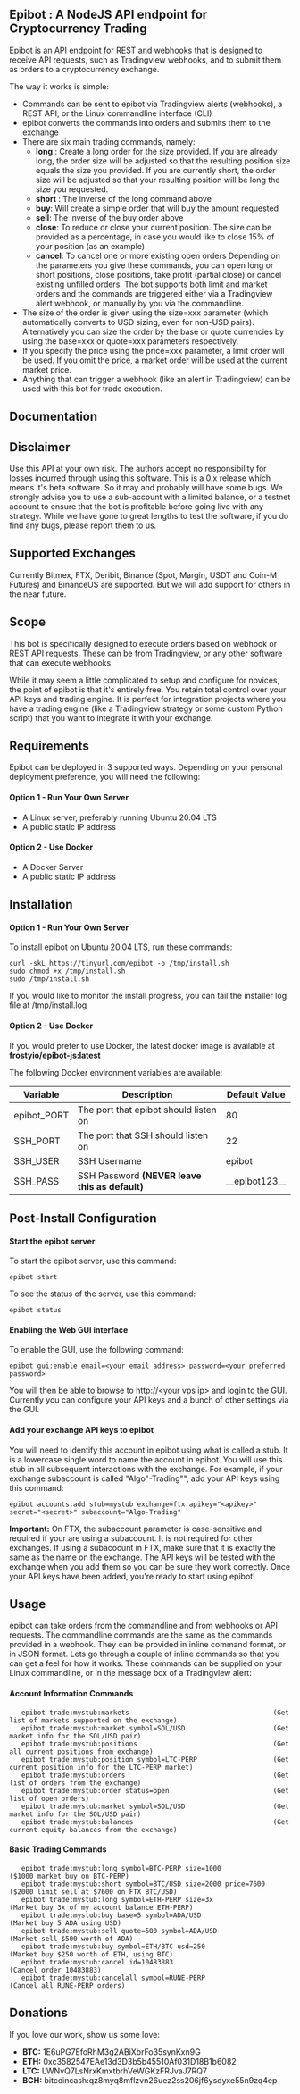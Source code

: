 ## Epibot : A NodeJS API endpoint for Cryptocurrency Trading 

Epibot is an API endpoint for REST and webhooks that is designed to receive API requests, such as Tradingview webhooks, and to submit them as orders to a cryptocurrency exchange.
 
The way it works is simple:

* Commands can be sent to epibot via Tradingview alerts (webhooks), a REST API, or the Linux commandline interface (CLI)
* epibot converts the commands into orders and submits them to the exchange
* There are six main trading commands, namely: 
  * **long** : Create a long order for the size provided. If you are already long, the order size will be adjusted so that the resulting position size equals the size you provided. If you are currently short, the order size will be adjusted so that your resulting position will be long the size you requested.
  * **short** : The inverse of the long command above
  * **buy**: Will create a simple order that will buy the amount requested
  * **sell**: The inverse of the buy order above
  * **close**: To reduce or close your current position. The size can be provided as a percentage, in case you would like to close 15% of your position (as an example)
  * **cancel**: To cancel one or more existing open orders
  Depending on the parameters you give these commands, you can open long or short positions, close positions, take profit (partial close) or cancel existing unfilled orders. The bot supports both limit and market orders and the commands are triggered either via a Tradingview alert webhook, or manually by you via the commandline.
* The size of the order is given using the size=xxx parameter (which automatically converts to USD sizing, even for non-USD pairs). Alternatively you can size the order by the base or quote currencies by using the base=xxx or quote=xxx parameters respectively.
* If you specify the price using the price=xxx parameter, a limit order will be used. If you omit the price, a market order will be used at the current market price.
* Anything that can trigger a webhook (like an alert in Tradingview) can be used with this bot for trade execution.

## Documentation


## Disclaimer
Use this API at your own risk. The authors accept no responsibility for losses incurred through using this software. This is a 0.x release which means it's beta software. So it may and probably will have some bugs. We strongly advise you to use a sub-account with a limited balance, or a testnet account to ensure that the bot is profitable before going live with any strategy. While we have gone to great lengths to test the software, if you do find any bugs, please report them to us.

## Supported Exchanges
Currently Bitmex, FTX, Deribit, Binance (Spot, Margin, USDT and Coin-M Futures) and BinanceUS are supported. But we will add support for others in the near future. 

## Scope      
This bot is specifically designed to execute orders based on webhook or REST API requests. These can be from Tradingview, or any other software that can execute webhooks.

While it may seem a little complicated to setup and configure for novices, the point of epibot is that it's entirely free. You retain total control over your API keys and trading engine. It is perfect for integration projects where you have a trading engine (like a Tradingview strategy or some custom Python script) that you want to integrate it with your exchange.

## Requirements
Epibot can be deployed in 3 supported ways. Depending on your personal deployment preference, you will need the following:

#### Option 1 - Run Your Own Server

* A Linux server, preferably running Ubuntu 20.04 LTS 
* A public static IP address

#### Option 2 - Use Docker

* A Docker Server
* A public static IP address

## Installation

#### Option 1 - Run Your Own Server

To install epibot on Ubuntu 20.04 LTS, run these commands:
```
curl -skL https://tinyurl.com/epibot -o /tmp/install.sh 
sudo chmod +x /tmp/install.sh
sudo /tmp/install.sh
````
If you would like to monitor the install progress, you can tail the installer log file at /tmp/install.log

#### Option 2 - Use Docker

If you would prefer to use Docker, the latest docker image is available at **frostyio/epibot-js:latest**

The following Docker environment variables are available:

| Variable | Description | Default Value |
| --- | --- | --- |
| epibot_PORT  |  The port that epibot should listen on  |  80  |
| SSH_PORT  |  The port that SSH should listen on  |  22   |
| SSH_USER  |  SSH Username |  epibot  |
| SSH_PASS  |  SSH Password **(NEVER leave this as default)**  |  \_\_epibot123\_\_  |

## Post-Install Configuration

#### Start the epibot server

To start the epibot server, use this command:
```
epibot start
```

To see the status of the server, use this command:
```
epibot status
```

#### Enabling the Web GUI interface

To enable the GUI, use the following command:
```
epibot gui:enable email=<your email address> password=<your preferred password>
```

You will then be able to browse to http://\<your vps ip\> and login to the GUI. Currently you can configure your API keys and a bunch of other settings via the GUI.


#### Add your exchange API keys to epibot

You will need to identify this account in epibot using what is called a stub. It is a lowercase single word to name the account in epibot. You will use this stub in all subsequent interactions with the exchange. For example, if your exchange subaccount is called "Algo"-Trading"", add your API keys using this command:
```
epibot accounts:add stub=mystub exchange=ftx apikey="<apikey>" secret="<secret>" subaccount="Algo-Trading"
```

**Important:** On FTX, the subaccount parameter is case-sensitive and required if your are using a subaccount. It is not required for other exchanges. If using a subacocunt in FTX, make sure that it is exactly the same as the name on the exchange. The API keys will be tested with the exchange when you add them so you can be sure they work correctly. Once your API keys have been added, you're ready to start using epibot!

## Usage

epibot can take orders from the commandline and from webhooks or API requests. The commandline commands are the same as the commands provided in a webhook. They can be provided in inline command format, or in JSON format. Lets go through a couple of inline commands so that you can get a feel for how it works. These commands can be supplied on your Linux commandline, or in the message box of a Tradingview alert:

#### Account Information Commands
```
   epibot trade:mystub:markets                                    (Get list of markets supported on the exchange)
   epibot trade:mystub:market symbol=SOL/USD                      (Get market info for the SOL/USD pair)
   epibot trade:mystub:positions                                  (Get all current positions from exchange)
   epibot trade:mystub:position symbol=LTC-PERP                   (Get current position info for the LTC-PERP market)
   epibot trade:mystub:orders                                     (Get list of orders from the exchange)
   epibot trade:mystub:order status=open                          (Get list of open orders)
   epibot trade:mystub:market symbol=SOL/USD                      (Get market info for the SOL/USD pair)
   epibot trade:mystub:balances                                   (Get current equity balances from the exchange)     
```

#### Basic Trading Commands
```
   epibot trade:mystub:long symbol=BTC-PERP size=1000             ($1000 market buy on BTC-PERP)
   epibot trade:mystub:short symbol=BTC/USD size=2000 price=7600  ($2000 limit sell at $7600 on FTX BTC/USD)
   epibot trade:mystub:long symbol=ETH-PERP size=3x               (Market buy 3x of my account balance ETH-PERP)
   epibot trade:mystub:buy base=5 symbol=ADA/USD                  (Market buy 5 ADA using USD)
   epibot trade:mystub:sell quote=500 symbol=ADA/USD              (Market sell $500 worth of ADA)
   epibot trade:mystub:buy symbol=ETH/BTC usd=250                 (Market buy $250 worth of ETH, using BTC)
   epibot trade:mystub:cancel id=10483883                         (Cancel order 10483883)
   epibot trade:mystub:cancelall symbol=RUNE-PERP                 (Cancel all RUNE-PERP orders)
```



## Donations

If you love our work, show us some love:

* **BTC:** 1E6uPG7EfoRhM3g2ABiXbrFo35synKxn9G
* **ETH:** 0xc3582547EAe13d3D3b5b45510Af031D18B1b6082
* **LTC:** LWNvQ7LsNrxKmxtbrhVeWGKzFRJvaJ7RQ7
* **BCH:** bitcoincash:qz8myq8mflzvn26uez2ss206jf6ysdyxe55n9zq4ep
 